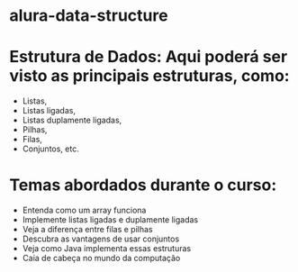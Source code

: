 # alura-data-structure

# Estrutura de Dados: Aqui poderá ser visto as principais estruturas, como:
- Listas,
- Listas ligadas,
- Listas duplamente ligadas,
- Pilhas,
- Filas,
- Conjuntos, etc.

# Temas abordados durante o curso:
- Entenda como um array funciona
- Implemente listas ligadas e duplamente ligadas
- Veja a diferença entre filas e pilhas
- Descubra as vantagens de usar conjuntos
- Veja como Java implementa essas estruturas
- Caia de cabeça no mundo da computação
